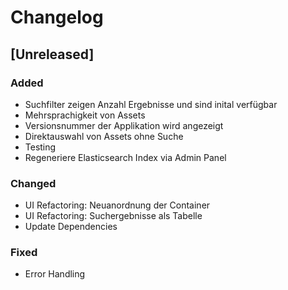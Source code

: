 # Changelog

## [Unreleased]

### Added

- Suchfilter zeigen Anzahl Ergebnisse und sind inital verfügbar
- Mehrsprachigkeit von Assets
- Versionsnummer der Applikation wird angezeigt
- Direktauswahl von Assets ohne Suche
- Testing
- Regeneriere Elasticsearch Index via Admin Panel

### Changed

- UI Refactoring: Neuanordnung der Container
- UI Refactoring: Suchergebnisse als Tabelle
- Update Dependencies

### Fixed

- Error Handling
